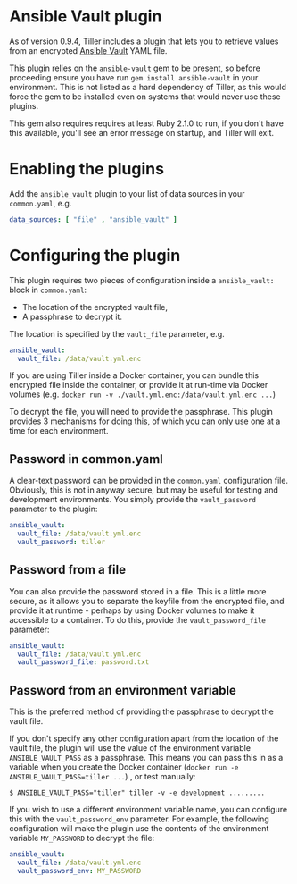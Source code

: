 # Ansible Vault plugin

As of version 0.9.4, Tiller includes a plugin that lets you to retrieve values from an encrypted [Ansible Vault](http://docs.ansible.com/ansible/playbooks_vault.html) YAML file. 

This plugin relies on the `ansible-vault` gem to be present, so before proceeding ensure you have run `gem install ansible-vault` in your environment. This is not listed as a hard dependency of Tiller, as this would force the gem to be installed even on systems that would never use these plugins. 

This gem also requires requires at least Ruby 2.1.0 to run, if you don't have this available, you'll see an error message on startup, and Tiller will exit.

# Enabling the plugins

Add the `ansible_vault` plugin to your list of data sources in your `common.yaml`, e.g.

```yaml
data_sources: [ "file" , "ansible_vault" ]
```

# Configuring the plugin

This plugin requires two pieces of configuration inside a `ansible_vault:` block in `common.yaml`: 


* The location of the encrypted vault file, 
* A passphrase to decrypt it. 
 
The location is specified by the `vault_file` parameter, e.g.

```yaml
ansible_vault:
  vault_file: /data/vault.yml.enc
```

If you are using Tiller inside a Docker container, you can bundle this encrypted file inside the container, or provide it at run-time via Docker volumes (e.g. `docker run -v ./vault.yml.enc:/data/vault.yml.enc ...`)

To decrypt the file, you will need to provide the passphrase. This plugin provides 3 mechanisms for doing this, of which you can only use one at a time for each environment.

## Password in common.yaml

A clear-text password can be provided in the `common.yaml` configuration file. Obviously, this is not in anyway secure, but may be useful for testing and development environments. You simply provide the `vault_password` parameter to the plugin:

```yaml
ansible_vault:
  vault_file: /data/vault.yml.enc
  vault_password: tiller
```

## Password from a file

You can also provide the password stored in a file. This is a little more secure, as it allows you to separate the keyfile from the encrypted file, and provide it at runtime - perhaps by using Docker volumes to make it accessible to a container. To do this, provide the `vault_password_file` parameter:

```yaml
ansible_vault:
  vault_file: /data/vault.yml.enc
  vault_password_file: password.txt
```

## Password from an environment variable

This is the preferred method of providing the passphrase to decrypt the vault file. 

If you don't specify any other configuration apart from the location of the vault file, the plugin will use the value of the environment variable `ANSIBLE_VAULT_PASS` as a passphrase. This means you can pass this in as a variable when you create the Docker container (`docker run -e ANSIBLE_VAULT_PASS=tiller ...`) , or test manually:

`$ ANSIBLE_VAULT_PASS="tiller" tiller -v -e development .........`

If you wish to use a different environment variable name, you can configure this with the `vault_password_env` parameter. For example, the following configuration will make the plugin use the contents of the environment variable `MY_PASSWORD` to decrypt the file:

```yaml
ansible_vault:
  vault_file: /data/vault.yml.enc
  vault_password_env: MY_PASSWORD
```
